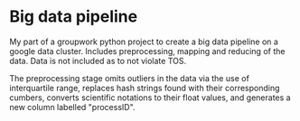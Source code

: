 # Big data pipeline
My part of a groupwork python project to create a big data pipeline on a google data cluster. Includes preprocessing, mapping and reducing of the data.
Data is not included as to not violate TOS.

The preprocessing stage omits outliers in the data via the use of interquartile range, replaces hash strings found with their corresponding cumbers, converts scientific notations to their float values, and generates a new column labelled "processID". 
